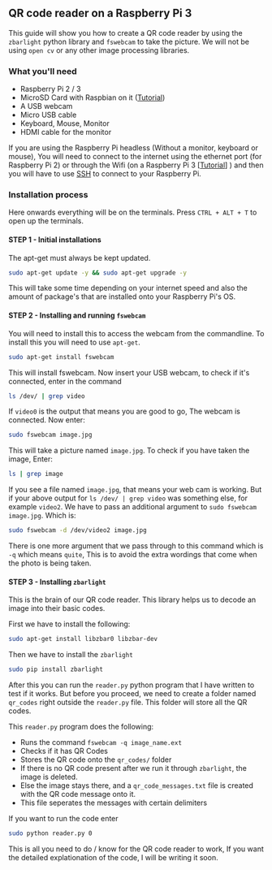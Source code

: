 ## QR code reader on a Raspberry Pi 3

This guide will show you how to create a QR code reader by using the `zbarlight` python library and `fswebcam` to take the picture. We will not be using `open cv` or any other image processing libraries. 

### What you'll need

* Raspberry Pi 2 / 3
* MicroSD Card with Raspbian on it ([Tutorial](https://github.com/rijinmk/guide-to-install-any-os-terminal-rpi3))
* A USB webcam 
* Micro USB cable
* Keyboard, Mouse, Monitor
* HDMI cable for the monitor

If you are using the Raspberry Pi headless (Without a monitor, keyboard or mouse), You will need to connect to the internet using the ethernet port (for Raspberry Pi 2) or through the Wifi (on a Raspberry Pi 3 [[Tutorial](https://github.com/rijinmk/guide-to-wifi-terminal-rpi3)] ) and then you will have to use [SSH](https://github.com/rijinmk/guide-to-ssh-rpi3) to connect to your Raspberry Pi. 

### Installation process 

Here onwards everything will be on the terminals. Press `CTRL + ALT + T` to open up the terminals. 

#### STEP 1 - Initial installations

 The apt-get must always be kept updated. 

```bash 
sudo apt-get update -y && sudo apt-get upgrade -y
```

This will take some time depending on your internet speed and also the amount of package's that are installed onto your Raspberry Pi's OS.

#### STEP 2 - Installing and running `fswebcam` 

You will need to install this to access the webcam from the commandline. To install this you will need to use `apt-get`. 

```bash
sudo apt-get install fswebcam
```

This will install fswebcam. Now insert your USB webcam, to check if it's connected, enter in the command

```bash
ls /dev/ | grep video
```

If `video0` is the output that means you are good to go, The webcam is connected. Now enter: 

```bash
sudo fswebcam image.jpg
```

This will take a picture named `image.jpg`.
To check if you have taken the image, Enter: 

```bash
ls | grep image
```

If you see a file named `image.jpg`, that means your web cam is working. But if your above output for `ls /dev/ | grep video` was something else, for example `video2`. We have to pass an additional argument to `sudo fswebcam image.jpg`. Which is: 

```bash
sudo fswebcam -d /dev/video2 image.jpg
```

There is one more argument that we pass through to this command which is `-q` which means `quite`, This is to avoid the extra wordings that come when the photo is being taken. 

#### STEP 3 - Installing `zbarlight`

This is the brain of our QR code reader. This library helps us to decode an image into their basic codes. 

First we have to install the following: 

```bash
sudo apt-get install libzbar0 libzbar-dev
```

Then we have to install the `zbarlight`

```bash 
sudo pip install zbarlight
```

After this you can run the `reader.py` python program that I have written to test if it works. But before you proceed, we need to create a folder named `qr_codes` right outside the `reader.py` file. This folder will store all the QR codes. 

This `reader.py` program does the following: 

* Runs the command `fswebcam -q image_name.ext`
* Checks if it has QR Codes 
* Stores the QR code onto the `qr_codes/` folder
* If there is no QR code present after we run it through `zbarlight`, the image is deleted. 
* Else the image stays there, and a `qr_code_messages.txt` file is created with the QR code message onto it. 
* This file seperates the messages with certain delimiters

If you want to run the code enter

```bash
sudo python reader.py 0
```

This is all you need to do / know for the QR code reader to work, If you want the detailed explationation of the code, I will be writing it soon. 

